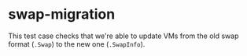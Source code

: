 # swap-migration

This test case checks that we're able to update VMs from the old swap format (`.Swap`) to the new
one (`.SwapInfo`).
